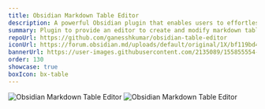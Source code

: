 ```yaml
---
title: Obsidian Markdown Table Editor
description: A powerful Obsidian plugin that enables users to effortlessly create, edit, and manage markdown tables, enhancing productivity and organization within the Obsidian editor.
summary: Plugin to provide an editor to create and modify markdown tables.
repoUrl: https://github.com/ganesshkumar/obsidian-table-editor
iconUrl: https://forum.obsidian.md/uploads/default/original/1X/bf119bd48f748f4fd2d65f2d1bb05d3c806883b5.png
bannerUrl: https://user-images.githubusercontent.com/2135089/155855554-28f69b38-1f1c-4287-b2da-ba0b75ecc1e1.png 
order: 130
showcase: true
boxIcon: bx-table
---
```


<!-- An Obsidian plugin to paste data from Microsoft Excel, Google Sheets, Apple Numbers and LibreOffice Calc as Markdown tables in Obsidian editor. -->

![Obsidian Markdown Table Editor](https://img.shields.io/github/stars/ganesshkumar/obsidian-table-editor?style=social)
![Obsidian Markdown Table Editor](https://img.shields.io/github/downloads/ganesshkumar/obsidian-table-editor/total)